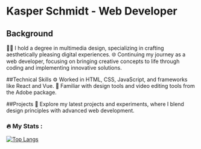 # Kasper Schmidt - Web Developer

## Background
👨‍🎓 I hold a degree in multimedia design, specializing in crafting aesthetically pleasing digital experiences.
🌐 Continuing my journey as a web developer, focusing on bringing creative concepts to life through coding and implementing innovative solutions.

##Technical Skills
⚙️ Worked in HTML, CSS, JavaScript, and frameworks like React and Vue.
🎨 Familiar with design tools and video editing tools from the Adobe package.

##Projects
🚀 Explore my latest projects and experiments, where I blend design principles with advanced web development.

### :fire: My Stats :
[![Top Langs](https://github-readme-stats.vercel.app/api/top-langs/?username=your-github-username&layout=compact&theme=vision-friendly-dark)](https://github.com/anuraghazra/github-readme-stats)

